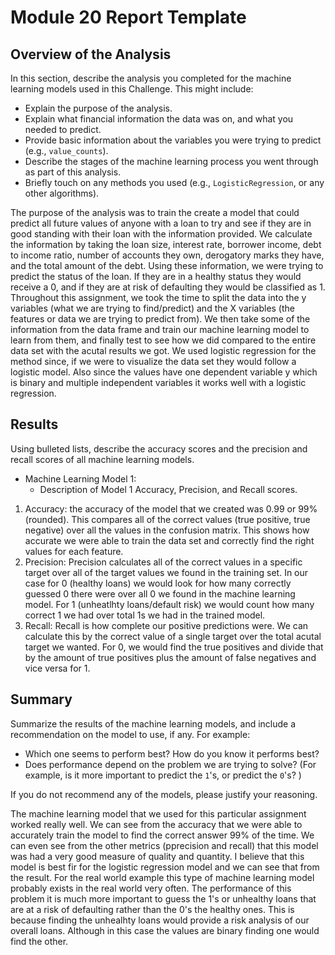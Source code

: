 # Module 20 Report Template

## Overview of the Analysis

In this section, describe the analysis you completed for the machine learning models used in this Challenge. This might include:

* Explain the purpose of the analysis.
* Explain what financial information the data was on, and what you needed to predict.
* Provide basic information about the variables you were trying to predict (e.g., `value_counts`).
* Describe the stages of the machine learning process you went through as part of this analysis.
* Briefly touch on any methods you used (e.g., `LogisticRegression`, or any other algorithms).

The purpose of the analysis was to train the create a model that could predict all future values of anyone with a loan to try and see if they are in good standing with their loan with the information provided.  We calculate the information by taking the loan size, interest rate, borrower income, debt to income ratio, number of accounts they own, derogatory marks they have, and the total amount of the debt.  Using these information, we were trying to predict the status of the loan.  If they are in a healthy status they would receive a 0, and if they are at risk of defaulting they would be classified as 1.  Throughout this assignment, we took the time to split the data into the y variables (what we are trying to find/predict) and the X variables (the features or data we are trying to predict from).  We then take some of the information from the data frame and train our machine learning model to learn from them, and finally test to see how we did compared to the entire data set with the acutal results we got.  We used logistic regression for the method since, if we were to visualize the data set they would follow a logistic model.  Also since the values have one dependent variable y which is binary and multiple independent variables it works well with a logistic regression.  
## Results

Using bulleted lists, describe the accuracy scores and the precision and recall scores of all machine learning models.

* Machine Learning Model 1:
    * Description of Model 1 Accuracy, Precision, and Recall scores.
1. Accuracy: the accuracy of the model that we created was 0.99 or 99% (rounded).  This compares all of the correct values (true positive, true negative) over all the values in the confusion matrix.  This shows how accurate we were able to train the data set and correctly find the right values for each feature.  
2. Precision: Precision calculates all of the correct values in a specific target over all of the target values we found in the training set.  In our case for 0 (healthy loans) we would look for how many correctly guessed 0 there were over all 0 we found in the machine learning model.  For 1 (unheatlhty loans/default risk) we would count how many correct 1 we had over total 1s we had in the trained model.  
3. Recall: Recall is how complete our positive predictions were.  We can calculate this by the correct value of a single target over the total acutal target we wanted.  For 0, we would find the true positives and divide that by the amount of true positives plus the amount of false negatives and vice versa for 1.  


## Summary

Summarize the results of the machine learning models, and include a recommendation on the model to use, if any. For example:

* Which one seems to perform best? How do you know it performs best?
* Does performance depend on the problem we are trying to solve? (For example, is it more important to predict the `1`'s, or predict the `0`'s? )

If you do not recommend any of the models, please justify your reasoning.

The machine learning model that we used for this particular assignment worked really well.  We can see from the accuracy that we were able to accurately train the model to find the correct answer 99% of the time.  We can even see from the other metrics (pprecision and recall) that this model was had a very good measure of quality and quantity.  I believe that this model is best fir for the logistic regression model and we can see that from the result.  For the real world example this type of machine learning model probably exists in the real world very often.  The performance of this problem it is much more important to guess the 1's or unhealthy loans that are at a risk of defaulting rather than the 0's the healthy ones.  This is because finding the unhealhty loans would provide a risk analysis of our overall loans.  Although in this case the values are binary finding one would find the other.  
